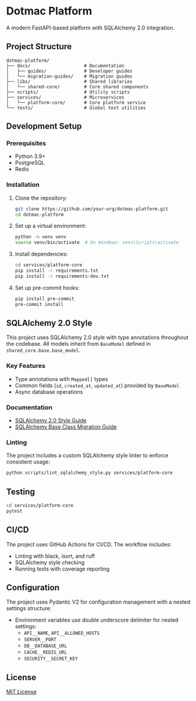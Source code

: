 # Dotmac Platform

A modern FastAPI-based platform with SQLAlchemy 2.0 integration.

## Project Structure

```
dotmac-platform/
├── docs/                    # Documentation
│   ├── guides/              # Developer guides
│   └── migration-guides/    # Migration guides
├── libs/                    # Shared libraries
│   └── shared-core/         # Core shared components
├── scripts/                 # Utility scripts
├── services/                # Microservices
│   └── platform-core/       # Core platform service
└── tests/                   # Global test utilities
```

## Development Setup

### Prerequisites

- Python 3.9+
- PostgreSQL
- Redis

### Installation

1. Clone the repository:
   ```bash
   git clone https://github.com/your-org/dotmac-platform.git
   cd dotmac-platform
   ```

2. Set up a virtual environment:
   ```bash
   python -m venv venv
   source venv/bin/activate  # On Windows: venv\Scripts\activate
   ```

3. Install dependencies:
   ```bash
   cd services/platform-core
   pip install -r requirements.txt
   pip install -r requirements-dev.txt
   ```

4. Set up pre-commit hooks:
   ```bash
   pip install pre-commit
   pre-commit install
   ```

## SQLAlchemy 2.0 Style

This project uses SQLAlchemy 2.0 style with type annotations throughout the codebase. All models inherit from `BaseModel` defined in `shared_core.base.base_model`.

### Key Features

- Type annotations with `Mapped[]` types
- Common fields (`id`, `created_at`, `updated_at`) provided by `BaseModel`
- Async database operations

### Documentation

- [SQLAlchemy 2.0 Style Guide](docs/guides/sqlalchemy-2.0-style-guide.md)
- [SQLAlchemy Base Class Migration Guide](docs/migration-guides/sqlalchemy-base-class-migration.md)

### Linting

The project includes a custom SQLAlchemy style linter to enforce consistent usage:

```bash
python scripts/lint_sqlalchemy_style.py services/platform-core
```

## Testing

```bash
cd services/platform-core
pytest
```

## CI/CD

The project uses GitHub Actions for CI/CD. The workflow includes:

- Linting with black, isort, and ruff
- SQLAlchemy style checking
- Running tests with coverage reporting

## Configuration

The project uses Pydantic V2 for configuration management with a nested settings structure:

- Environment variables use double underscore delimiter for nested settings:
  - `API__NAME`, `API__ALLOWED_HOSTS`
  - `SERVER__PORT`
  - `DB__DATABASE_URL`
  - `CACHE__REDIS_URL`
  - `SECURITY__SECRET_KEY`

## License

[MIT License](LICENSE)
